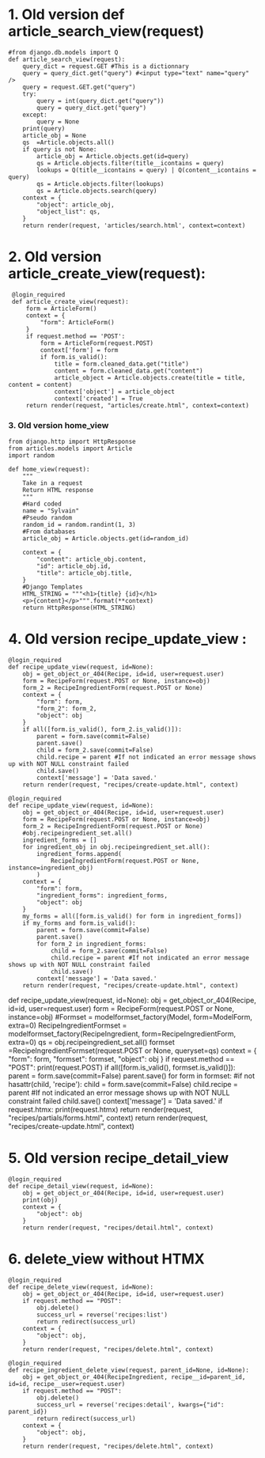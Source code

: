 # 1. Old version def article_search_view(request)
```
#from django.db.models import Q
def article_search_view(request):
    query_dict = request.GET #This is a dictionnary
    query = query_dict.get("query") #<input type="text" name="query" />
    query = request.GET.get("query")
    try:
        query = int(query_dict.get("query"))
        query = query_dict.get("query")
    except:
        query = None
    print(query)
    article_obj = None
    qs  =Article.objects.all()
    if query is not None:
        article_obj = Article.objects.get(id=query)
        qs = Article.objects.filter(title__icontains = query)
        lookups = Q(title__icontains = query) | Q(content__icontains = query)
        qs = Article.objects.filter(lookups)
        qs = Article.objects.search(query)
    context = {
        "object": article_obj,
        "object_list": qs,
    }
    return render(request, 'articles/search.html', context=context)
```

# 2. Old version article_create_view(request):
```
 @login_required
 def article_create_view(request):
     form = ArticleForm()
     context = {
         "form": ArticleForm()
     }
     if request.method == 'POST':
         form = ArticleForm(request.POST)
         context['form'] = form
         if form.is_valid():   
             title = form.cleaned_data.get("title")
             content = form.cleaned_data.get("content")
             article_object = Article.objects.create(title = title, content = content)
             context['object'] = article_object
             context['created'] = True
     return render(request, "articles/create.html", context=context)
```

### 3. Old version home_view
```
from django.http import HttpResponse
from articles.models import Article
import random

def home_view(request):
    """
    Take in a request 
    Return HTML response
    """
    #Hard coded
    name = "Sylvain"
    #Pseudo random
    random_id = random.randint(1, 3)
    #From databases
    article_obj = Article.objects.get(id=random_id)

    context = {
        "content": article_obj.content,
        "id": article_obj.id,
        "title": article_obj.title,
    }
    #Django Templates
    HTML_STRING = """<h1>{title} {id}</h1>
    <p>{content}</p>""".format(**context)
    return HttpResponse(HTML_STRING)
```


# 4. Old version recipe_update_view :
```
@login_required
def recipe_update_view(request, id=None):
    obj = get_object_or_404(Recipe, id=id, user=request.user)
    form = RecipeForm(request.POST or None, instance=obj)
    form_2 = RecipeIngredientForm(request.POST or None)
    context = {
        "form": form,
        "form_2": form_2,
        "object": obj
    }
    if all([form.is_valid(), form_2.is_valid()]):
        parent = form.save(commit=False)
        parent.save()
        child = form_2.save(commit=False)
        child.recipe = parent #If not indicated an error message shows up with NOT NULL constraint failed
        child.save()
        context['message'] = 'Data saved.'
    return render(request, "recipes/create-update.html", context)
```
```
@login_required
def recipe_update_view(request, id=None):
    obj = get_object_or_404(Recipe, id=id, user=request.user)
    form = RecipeForm(request.POST or None, instance=obj)
    form_2 = RecipeIngredientForm(request.POST or None)
    #obj.recipeingredient_set.all()
    ingredient_forms = []
    for ingredient_obj in obj.recipeingredient_set.all():
        ingredient_forms.append(
            RecipeIngredientForm(request.POST or None, instance=ingredient_obj)
        )
    context = {
        "form": form,
        "ingredient_forms": ingredient_forms,
        "object": obj
    }
    my_forms = all([form.is_valid() for form in ingredient_forms])
    if my_forms and form.is_valid():
        parent = form.save(commit=False)
        parent.save()
        for form_2 in ingredient_forms:
            child = form_2.save(commit=False)
            child.recipe = parent #If not indicated an error message shows up with NOT NULL constraint failed
            child.save()
        context['message'] = 'Data saved.'
    return render(request, "recipes/create-update.html", context) 
```
def recipe_update_view(request, id=None):
    obj = get_object_or_404(Recipe, id=id, user=request.user)
    form = RecipeForm(request.POST or None, instance=obj)
    #Formset = modelformset_factory(Model, form=ModelForm, extra=0)
    RecipeIngredientFormset = modelformset_factory(RecipeIngredient, form=RecipeIngredientForm, extra=0)
    qs = obj.recipeingredient_set.all()
    formset  =RecipeIngredientFormset(request.POST or None, queryset=qs)
    context = {
        "form": form,
        "formset": formset,
        "object": obj
    }
    if request.method == "POST":
        print(request.POST)
    if all([form.is_valid(), formset.is_valid()]):
        parent = form.save(commit=False)
        parent.save()
        for form in formset:
            #if not hasattr(child, 'recipe'):
            child = form.save(commit=False)
            child.recipe = parent #If not indicated an error message shows up with NOT NULL constraint failed
            child.save()
        context['message'] = 'Data saved.'
    if request.htmx:
        print(request.htmx)
        return render(request, "recipes/partials/forms.html", context)
    return render(request, "recipes/create-update.html", context)


# 5. Old version recipe_detail_view
```
@login_required
def recipe_detail_view(request, id=None):
    obj = get_object_or_404(Recipe, id=id, user=request.user)
    print(obj)
    context = {
        "object": obj
    }
    return render(request, "recipes/detail.html", context)
```

# 6. delete_view without HTMX
```
@login_required
def recipe_delete_view(request, id=None):
    obj = get_object_or_404(Recipe, id=id, user=request.user)
    if request.method == "POST":
        obj.delete()
        success_url = reverse('recipes:list')
        return redirect(success_url)
    context = {
        "object": obj,
    }
    return render(request, "recipes/delete.html", context)
```
```
@login_required
def recipe_ingredient_delete_view(request, parent_id=None, id=None):
    obj = get_object_or_404(RecipeIngredient, recipe__id=parent_id, id=id, recipe__user=request.user)
    if request.method == "POST":
        obj.delete()
        success_url = reverse('recipes:detail', kwargs={"id": parent_id})
        return redirect(success_url)
    context = {
        "object": obj,
    }
    return render(request, "recipes/delete.html", context)
```